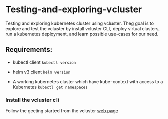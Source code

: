 # Testing-and-exploring-vcluster
Testing and exploring kubernetes cluster using vcluster. Theg goal is to explore and test the vcluster by install vcluster CLI, deploy virtual clusters, run a kubernetes deployment, and learn possible use-cases for our need.

## Requirements:

- kubectl client `kubectl version`

- helm v3 client `helm version`

- A working kubernetes cluster which have kube-context with access to a Kubernetes `kubectl get namespaces`

### Install the vcluster cli 
Follow the geeting started from the vcluster [web page](https://www.vcluster.com/docs/getting-started/setup)
